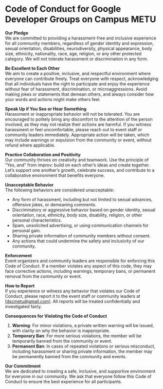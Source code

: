 # Code of Conduct for Google Developer Groups on Campus METU

**Our Pledge**  
We are committed to providing a harassment-free and inclusive experience for all community members, regardless of gender identity and expression, sexual orientation, disabilities, neurodiversity, physical appearance, body size, ethnicity, nationality, race, age, religion, or any other protected category. We will not tolerate harassment or discrimination in any form.

**Be Excellent to Each Other**  
We aim to create a positive, inclusive, and respectful environment where everyone can contribute freely. Treat everyone with respect, acknowledging that all individuals have the right to participate and enjoy the experience without fear of harassment, discrimination, or microaggressions. Avoid making jokes or statements that demean others, and always consider how your words and actions might make others feel.

**Speak Up if You See or Hear Something**  
Harassment or inappropriate behavior will not be tolerated. You are encouraged to politely bring any discomfort to the attention of the person involved, as they may not realize their actions are harmful. If you witness harassment or feel uncomfortable, please reach out to event staff or community leaders immediately. Appropriate action will be taken, which may include warnings or expulsion from the community or event, without refund where applicable.

**Practice Collaboration and Positivity**  
Our community thrives on creativity and teamwork. Use the principle of “Yes, and” from improv: build on each other’s ideas and create together. Let’s support one another’s growth, celebrate success, and contribute to a collaborative environment that benefits everyone.

**Unacceptable Behavior**  
The following behaviors are considered unacceptable:
- Any form of harassment, including but not limited to sexual advances, offensive jokes, or demeaning comments.
- Discriminatory or aggressive behavior based on gender identity, sexual orientation, race, ethnicity, body size, disability, religion, or other personal characteristics.
- Spam, unsolicited advertising, or using communication channels for personal gain.
- Sharing private information of community members without consent.
- Any actions that could undermine the safety and inclusivity of our community.

**Enforcement**  
Event organizers and community leaders are responsible for enforcing this Code of Conduct. If a member violates any aspect of this code, they may face corrective actions, including warnings, temporary bans, or permanent removal from the community or event.

**How to Report**  
If you experience or witness any behavior that violates our Code of Conduct, please report it to the event staff or community leaders at [dscmetu@gmail.com]. All reports will be treated confidentially and investigated fairly.

**Consequences for Violating the Code of Conduct**  
1. **Warning**: For minor violations, a private written warning will be issued, with clarity on why the behavior is inappropriate.
2. **Temporary Ban**: For more serious violations, the member will be temporarily banned from the community or event.
3. **Permanent Ban**: In cases of repeated violations or serious misconduct, including harassment or sharing private information, the member may be permanently banned from the community and events.

**Our Commitment**  
We are dedicated to creating a safe, inclusive, and supportive environment for everyone in our community. We ask that everyone follow this Code of Conduct to ensure the best experience for all participants.
